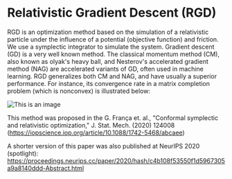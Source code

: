 # Relativistic Gradient Descent (RGD)

RGD is an optimization method based on the simulation of a relativistic particle under the influence of a potential (objective function) and friction. We use a symplectic integrator to simulate the system. Gradient descent (GD) is a very well known method. The classical momentum method (CM), also known as olyak's heavy ball, and Nesterov's accelerated gradient method (NAG) are accelerated variants of GD, often used in machine learning.
RGD generalizes both CM and NAG, and have usually a superior performance. For instance, its convergence rate in a matrix completion problem (which is nonconvex) is illustrated below:

![This is an image](https://myoctocat.com/assets/images/base-octocat.svg)
 
This method was proposed in the G. França et. al., "Conformal symplectic and relativistic optimization,"  J. Stat. Mech. (2020) 124008 (https://iopscience.iop.org/article/10.1088/1742-5468/abcaee)

A shorter version of this paper was also published at NeurIPS 2020 (spotlight):
https://proceedings.neurips.cc/paper/2020/hash/c4b108f53550f1d5967305a9a8140ddd-Abstract.html
